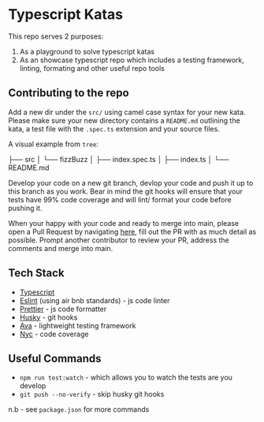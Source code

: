 # Typescript Katas

This repo serves 2 purposes:

1) As a playground to solve typescript katas
2) As an showcase typescript repo which includes a testing framework, linting, formating and other useful repo tools

## Contributing to the repo

Add a new dir under the `src/` using camel case syntax for your new kata. Please make sure your new directory contains
a `README.md` outlining the kata, a test file with the `.spec.ts` extension and your source files.

A visual example from `tree`:

├── src
│   └── fizzBuzz
│       ├── index.spec.ts
│       ├── index.ts
│       └── README.md

Develop your code on a new git branch, devlop your code and push it up to this branch as you work. Bear in mind the git 
hooks will ensure that your tests have 99% code coverage and will lint/ format your code before pushing it.

When your happy with your code and ready to merge into main, please open a Pull Request by navigating 
[here](https://github.com/jaskaransarkaria/typescript-katas), fill out the PR with as much detail as possible. Prompt
another contributor to review your PR, address the comments and merge into main.
## Tech Stack

* [Typescript](https://www.typescriptlang.org/)
* [Eslint](https://eslint.org/) (using air bnb standards) - js code linter
* [Prettier](https://prettier.io/) - js code formatter
* [Husky](https://typicode.github.io/husky/#/) - git hooks
* [Ava](https://github.com/avajs/ava) - lightweight testing framework
* [Nyc](https://github.com/istanbuljs/nyc) - code coverage

## Useful Commands

* `npm run test:watch` - which allows you to watch the tests are you develop
* `git push --no-verify` - skip husky git hooks

n.b - see `package.json` for more commands